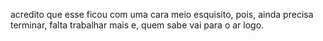 acredito que esse ficou com uma cara meio esquisito, pois, ainda precisa terminar, falta trabalhar mais e, quem sabe vai para o ar logo.
